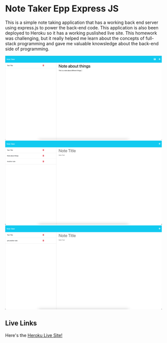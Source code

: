 # Note Taker Epp Express JS

This is a simple note taking application that has a working back end server using express.js to power the back-end code. This application is also been deployed to Heroku so it has a working puslished live site. This homework was challenging, but it really helped me learn about the concepts of full-stack programming and gave me valuable knowsledge about the back-end side of programming. 

![Here's screenshot 1](./images/note-taker-screenshot-1.png)
![Here's screenshot 2](./images/note-taker-screenshot-2.png)
![Here's screenshot 3](./images/note-taker-screenshot-3.png)



## Live Links

Here's the [Heroku Live Site!]()